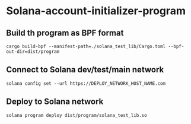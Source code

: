 # Solana-account-initializer-program

## Build th program as BPF format
```cargo build-bpf --manifest-path=./solana_test_lib/Cargo.toml --bpf-out-dir=dist/program```

## Connect to Solana dev/test/main network
```solana config set --url https://DEPLOY_NETWORK_HOST_NAME.com```

## Deploy to Solana network
```solana program deploy dist/program/solana_test_lib.so```